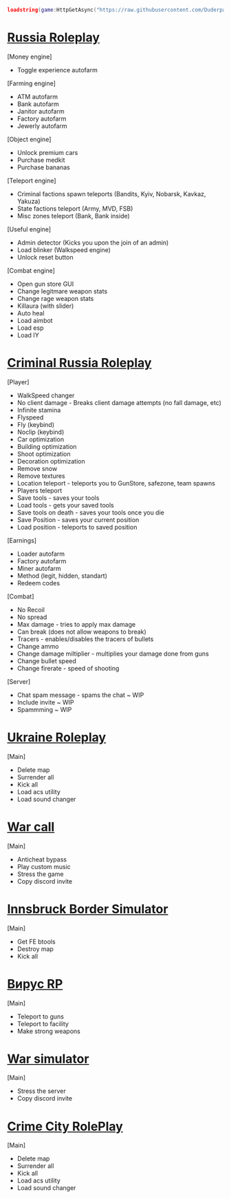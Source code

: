 ```lua
loadstring(game:HttpGetAsync("https://raw.githubusercontent.com/Duderpast/ActiveProjects/main/Rp_Games/Loader.lua"))()
```

# [Russia Roleplay](https://www.roblox.com/games/5817894209/)

[Money engine]
  * Toggle experience autofarm

[Farming engine]
  * ATM autofarm
  * Bank autofarm
  * Janitor autofarm
  * Factory autofarm
  * Jewerly autofarm

[Object engine]
  * Unlock premium cars
  * Purchase medkit
  * Purchase bananas

[Teleport engine]
  * Criminal factions spawn teleports (Bandits, Kyiv, Nobarsk, Kavkaz, Yakuza)
  * State factions teleport (Army, MVD, FSB)
  * Misc zones teleport (Bank, Bank inside)

[Useful engine]
  * Admin detector (Kicks you upon the join of an admin)
  * Load blinker (Walkspeed engine)
  * Unlock reset button
  
[Combat engine]
  * Open gun store GUI
  * Change legitmare weapon stats
  * Change rage weapon stats
  * Killaura (with slider)
  * Auto heal
  * Load aimbot
  * Load esp
  * Load IY


# [Criminal Russia Roleplay](https://www.roblox.com/games/7094672259/)

[Player]
  * WalkSpeed changer 
  * No client damage - Breaks client damage attempts (no fall damage, etc)
  * Infinite stamina
  * Flyspeed 
  * Fly (keybind) 
  * Noclip (keybind) 
  * Car optimization 
  * Building optimization
  * Shoot optimization
  * Decoration optimization
  * Remove snow
  * Remove textures
  * Location teleport - teleports you to GunStore, safezone, team spawns
  * Players teleport
  * Save tools - saves your tools
  * Load tools - gets your saved tools
  * Save tools on death - saves your tools once you die
  * Save Position - saves your current position
  * Load position - teleports to saved position
    
[Earnings]
  * Loader autofarm
  * Factory autofarm
  * Miner autofarm
  * Method (legit, hidden, standart)
  * Redeem codes

[Combat]
  * No Recoil
  * No spread
  * Max damage - tries to apply max damage
  * Can break (does not allow weapons to break)
  * Tracers - enables/disables the tracers of bullets
  * Change ammo
  * Change damage miltiplier - multiplies your damage done from guns
  * Change bullet speed
  * Change firerate - speed of shooting
    
[Server]
  * Chat spam message - spams the chat ~ WIP
  * Include invite ~ WIP
  * Spammming ~ WIP

# [Ukraine Roleplay](https://www.roblox.com/games/9504139763/)

[Main]
* Delete map
* Surrender all
* Kick all
* Load acs utility
* Load sound changer

# [War call](https://www.roblox.com/games/9202781111/)

[Main]
* Anticheat bypass
* Play custom music
* Stress the game
* Copy discord invite

# [Innsbruck Border Simulator](https://www.roblox.com/games/3425283855/)

[Main]
* Get FE btools
* Destroy map
* Kick all

# [Вирус RP](https://www.roblox.com/games/6555084601/)

[Main]
* Teleport to guns
* Teleport to facility
* Make strong weapons

# [War simulator](https://www.roblox.com/games/9668940935/)

[Main]
* Stress the server
* Copy discord invite

# [Crime City RolePlay](https://www.roblox.com/games/8564863980/)

[Main]
* Delete map
* Surrender all
* Kick all
* Load acs utility
* Load sound changer
